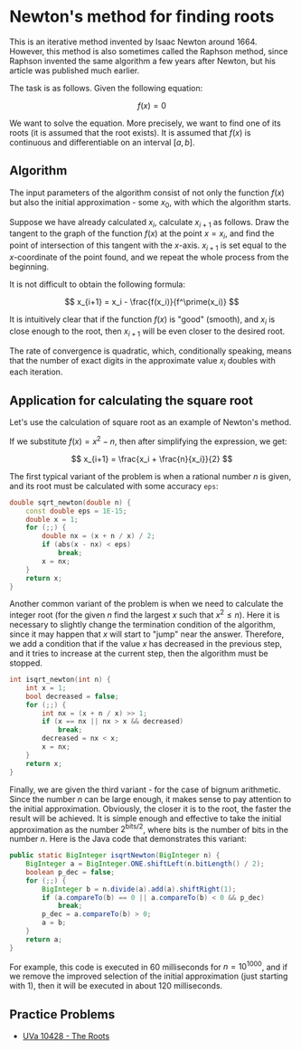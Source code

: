 <!--?title Newton's method for finding roots -->

# Newton's method for finding roots 

This is an iterative method invented by Isaac Newton around 1664. However, this method is also sometimes called the Raphson method, since Raphson invented the same algorithm a few years after Newton, but his article was published much earlier.

The task is as follows. Given the following equation:

$$f(x) = 0$$

We want to solve the equation. More precisely, we want to find one of its roots (it is assumed that the root exists). It is assumed that $f(x)$ is continuous and differentiable on an interval $[a, b]$.

## Algorithm

The input parameters of the algorithm consist of not only the function $f(x)$ but also the initial approximation - some $x_0$, with which the algorithm starts.

Suppose we have already calculated $x_i$, calculate $x_{i+1}$ as follows. Draw the tangent to the graph of the function $f(x)$ at the point $x = x_i$, and find the point of intersection of this tangent with the $x$-axis. $x_{i+1}$ is set equal to the $x$-coordinate of the point found, and we repeat the whole process from the beginning.

It is not difficult to obtain the following formula:

$$ x_{i+1} = x_i - \frac{f(x_i)}{f^\prime(x_i)} $$

It is intuitively clear that if the function $f(x)$ is "good" (smooth), and $x_i$ is close enough to the root, then $x_{i+1}$ will be even closer to the desired root.

The rate of convergence is quadratic, which, conditionally speaking, means that the number of exact digits in the approximate value $x_i$ doubles with each iteration.

## Application for calculating the square root

Let's use the calculation of square root as an example of Newton's method.

If we substitute $f(x) = x^2 - n$, then after simplifying the expression, we get:

$$ x_{i+1} = \frac{x_i + \frac{n}{x_i}}{2} $$

The first typical variant of the problem is when a rational number $n$ is given, and its root must be calculated with some accuracy `eps`:

```cpp
double sqrt_newton(double n) {
	const double eps = 1E-15;
	double x = 1;
	for (;;) {
		double nx = (x + n / x) / 2;
		if (abs(x - nx) < eps)
			break;
		x = nx;
	}
	return x;
}
```

Another common variant of the problem is when we need to calculate the integer root (for the given $n$ find the largest $x$ such that $x^2 \le n$). Here it is necessary to slightly change the termination condition of the algorithm, since it may happen that $x$ will start to "jump" near the answer. Therefore, we add a condition that if the value $x$ has decreased in the previous step, and it tries to increase at the current step, then the algorithm must be stopped.

```cpp
int isqrt_newton(int n) {
	int x = 1;
	bool decreased = false;
	for (;;) {
		int nx = (x + n / x) >> 1;
		if (x == nx || nx > x && decreased)
			break;
		decreased = nx < x;
		x = nx;
	}
	return x;
}
```

Finally, we are given the third variant - for the case of bignum arithmetic. Since the number $n$ can be large enough, it makes sense to pay attention to the initial approximation. Obviously, the closer it is to the root, the faster the result will be achieved. It is simple enough and effective to take the initial approximation as the number $2^{\textrm{bits}/2}$, where $\textrm{bits}$ is the number of bits in the number $n$. Here is the Java code that demonstrates this variant:

```java
public static BigInteger isqrtNewton(BigInteger n) {
	BigInteger a = BigInteger.ONE.shiftLeft(n.bitLength() / 2);
	boolean p_dec = false;
	for (;;) {
		BigInteger b = n.divide(a).add(a).shiftRight(1);
		if (a.compareTo(b) == 0 || a.compareTo(b) < 0 && p_dec)
			break;
		p_dec = a.compareTo(b) > 0;
		a = b;
	}
	return a;
}
```

For example, this code is executed in $60$ milliseconds for $n = 10^{1000}$, and if we remove the improved selection of the initial approximation (just starting with $1$), then it will be executed in about $120$ milliseconds.

## Practice Problems
- [UVa 10428 - The Roots](https://uva.onlinejudge.org/index.php?option=com_onlinejudge&Itemid=8&category=16&page=show_problem&problem=1369)
